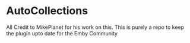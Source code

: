 # AutoCollections

All Credit to MikePlanet for his work on this. This is purely a repo to keep the plugin upto date for the Emby Community

